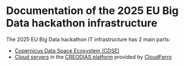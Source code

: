 # Documentation of the 2025 EU Big Data hackathon infrastructure 

The 2025 EU Big Data hackathon IT infrastructure has 2 main parts:

 - [Copernicus Data Space Ecosystem (CDSE)](CDSE.md)   
 - [Cloud servers](CF.md) in the [CREODIAS platform](https://creodias.eu/) provided by [CloudFerro](https://cloudferro.com/)   
